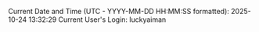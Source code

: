 Current Date and Time (UTC - YYYY-MM-DD HH:MM:SS formatted): 2025-10-24 13:32:29
Current User's Login: luckyaiman
